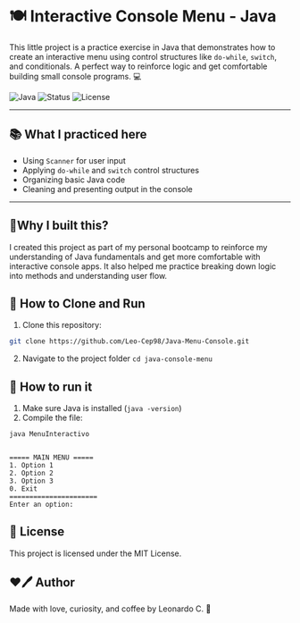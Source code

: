 # 🍽️ Interactive Console Menu - Java

This little project is a practice exercise in Java that demonstrates how to create an interactive menu using control structures like `do-while`, `switch`, and conditionals. A perfect way to reinforce logic and get comfortable building small console programs. 💻

![Java](https://img.shields.io/badge/Java-ED8B00?style=for-the-badge&logo=java&logoColor=white)
![Status](https://img.shields.io/badge/status-learning-blue?style=for-the-badge)
![License](https://img.shields.io/badge/license-MIT-green?style=for-the-badge)

---
## 📚 What I practiced here
- Using `Scanner` for user input
- Applying `do-while` and `switch` control structures
- Organizing basic Java code
- Cleaning and presenting output in the console

---
## 🧠Why I built this?
I created this project as part of my personal bootcamp to reinforce my understanding of Java fundamentals and get more comfortable with interactive console apps. It also helped me practice breaking down logic into methods and understanding user flow.
  
## 🚀 How to Clone and Run

1. Clone this repository:
```bash
git clone https://github.com/Leo-Cep98/Java-Menu-Console.git
```
2. Navigate to the project folder
   `cd java-console-menu`

## 🚀 How to run it

1. Make sure Java is installed (`java -version`)
2. Compile the file:

```
java MenuInteractivo


===== MAIN MENU =====
1. Option 1
2. Option 2
3. Option 3
0. Exit
======================
Enter an option:
```
## 📜 License
This project is licensed under the MIT License.

## ❤🖊️ Author
Made with love, curiosity, and coffee by Leonardo C. 🐼

